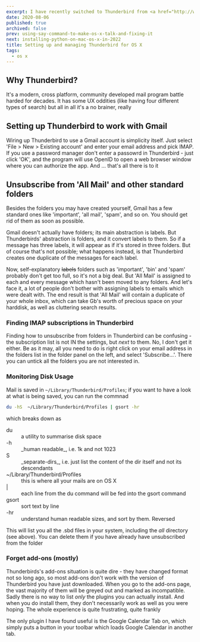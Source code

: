 ```yaml
---
excerpt: I have recently switched to Thunderbird from <a href="http://www.gyazsquare.com/gyazmail/">Gyazmail, the obscure mail program</a> I have been using for years. Here are some setup tips that worked for me
date: 2020-08-06
published: true
archived: false
prev: using-say-command-to-make-os-x-talk-and-fixing-it
next: installing-python-on-mac-os-x-in-2022
title: Setting up and managing Thunderbird for OS X
tags:
  - os x
---
```


## Why Thunderbird?

It's a modern, cross platform, community developed mail program battle harded for decades. It has some UX oddities (like having four different types of search) but all in all it's a no brainer, really

## Setting up Thunderbird to work with Gmail

Wiring up Thunderbird to use a Gmail account is simplicity itself. Just select 'File > New > Existing account' and enter your email address and pick IMAP. If you use a password manager don't enter a passowrd in Thunderbird - just click 'OK', and the program will use OpenID to open a web browser window where you can authorize the app. And ... that's all there is to it

## Unsubscribe from 'All Mail' and other standard folders

Besides the folders you may have created yourself, Gmail has a few standard ones like 'important', 'all mail', 'spam', and so on. You should get rid of them as soon as possible.

Gmail doesn't actually have folders; its main abstraction is labels. But Thunderbirds' abstraction is folders, and it convert labels to them. So if a message has three labels, it will appear as if it's stored in three folders. But of course that's not possible; what happens instead, is that Thunderbird creates one duplicate of the messages for each label.

Now, self-explanatory <strike>labels</strike> folders such as 'important', 'bin' and 'spam' probably don't get too full, so it's not a big deal. But 'All Mail' is assigned to each and every message which hasn't been moved to any folders. And let's face it, a lot of people don't bother with assigning labels to emails which were dealt with. The end result is that 'All Mail' will contain a duplicate of your whole inbox, which can take Gb's worth of precious space on your harddisk, as well as cluttering search results.

### Finding IMAP subscriptions in Thunderbird

Finding how to unsubscribe from folders in Thunderbird can be confusing - the subscription list is not IN the settings, but _next_ to them. No, I don't get it either. Be as it may, all you need to do is right click on your email address in the folders list in the folder panel on the left, and select 'Subscribe...'. There you can untick all the folders you are not interested in.

### Monitoring Disk Usage

Mail is saved in `~/Library/Thunderbird/Profiles`; if you want to have a look at what is being saved, you can run the commnad

```bash
du -hS  ~/Library/Thunderbird/Profiles | gsort -hr
```

which breaks down as

<dl class="code-breakdown">
<dt>du</dt>
<dd>a utility to summarise disk space</dd>

<dt>-h</dt>
<dd>_human readable_, i.e. 1k and not 1023</dd>

<dt>S</dt>
<dd>_separate-dirs_, i.e. just list the content of the dir itself and not its descendants</dd>

<dt>~/Library/Thunderbird/Profiles</dt>
<dd>this is where all your mails are on OS X</dd>

<dt>|</dt>
<dd>each line from the du command will be fed into the gsort command</dd>

<dt>gsort</dt>
<dd>sort text by line</dd>

<dt>-hr</dt>
<dd>understand human readable sizes, and sort by them. Reversed</dd>
</dl>

This will list you all the .sbd files in your system, including the _all_ directory (see above). You can delete them if you have already have unsubscribed from the folder

### Forget add-ons (mostly)

Thunderbirds's add-ons situation is quite dire - they have changed format not so long ago, so most add-ons don't work with the version of Thunderbird you have just downloaded. When you go to the add-ons page, the vast majority of them will be greyed out and marked as incompatible. Sadly there is no way to list _only_ the plugins you can actually install. And when you do install them, they don't necessarily work as well as you were hoping. The whole experience is quite frustrating, quite frankly

The only plugin I have found useful is the Google Calendar Tab on, which simply puts a button in your toolbar which loads Google Calendar in another tab.
